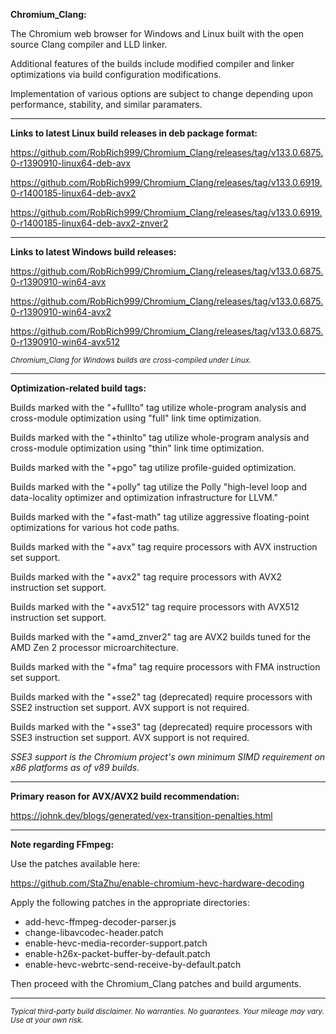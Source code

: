 **Chromium_Clang:**

The Chromium web browser for Windows and Linux built with the open source Clang compiler and LLD linker.

Additional features of the builds include modified compiler and linker optimizations via build configuration modifications.

Implementation of various options are subject to change depending upon performance, stability, and similar paramaters.

****

**Links to latest Linux build releases in deb package format:**

https://github.com/RobRich999/Chromium_Clang/releases/tag/v133.0.6875.0-r1390910-linux64-deb-avx

https://github.com/RobRich999/Chromium_Clang/releases/tag/v133.0.6919.0-r1400185-linux64-deb-avx2

https://github.com/RobRich999/Chromium_Clang/releases/tag/v133.0.6919.0-r1400185-linux64-deb-avx2-znver2

****

**Links to latest Windows build releases:**

https://github.com/RobRich999/Chromium_Clang/releases/tag/v133.0.6875.0-r1390910-win64-avx

https://github.com/RobRich999/Chromium_Clang/releases/tag/v133.0.6875.0-r1390910-win64-avx2

https://github.com/RobRich999/Chromium_Clang/releases/tag/v133.0.6875.0-r1390910-win64-avx512

<sub>*Chromium_Clang for Windows builds are cross-compiled under Linux.*</sub>

****

**Optimization-related build tags:**

Builds marked with the "+fulllto" tag utilize whole-program analysis and cross-module optimization using "full" link time optimization.

Builds marked with the "+thinlto" tag utilize whole-program analysis and cross-module optimization using "thin" link time optimization.

Builds marked with the "+pgo" tag utilize profile-guided optimization.

Builds marked with the "+polly" tag utilize the Polly "high-level loop and data-locality optimizer and optimization infrastructure for LLVM."

Builds marked with the "+fast-math" tag utilize aggressive floating-point optimizations for various hot code paths.

Builds marked with the "+avx" tag require processors with AVX instruction set support.

Builds marked with the "+avx2" tag require processors with AVX2 instruction set support.

Builds marked with the "+avx512" tag require processors with AVX512 instruction set support.

Builds marked with the "+amd_znver2" tag are AVX2 builds tuned for the AMD Zen 2 processor microarchitecture.

Builds marked with the "+fma" tag require processors with FMA instruction set support.

Builds marked with the "+sse2" tag (deprecated) require processors with SSE2 instruction set support. AVX support is not required.

Builds marked with the "+sse3" tag (deprecated) require processors with SSE3 instruction set support. AVX support is not required.

*SSE3 support is the Chromium project's own minimum SIMD requirement on x86 platforms as of v89 builds.*

****

**Primary reason for AVX/AVX2 build recommendation:**

https://johnk.dev/blogs/generated/vex-transition-penalties.html


****

**Note regarding FFmpeg:**

Use the patches available here:

https://github.com/StaZhu/enable-chromium-hevc-hardware-decoding

Apply the following patches in the appropriate directories:

* add-hevc-ffmpeg-decoder-parser.js
* change-libavcodec-header.patch
* enable-hevc-media-recorder-support.patch
* enable-h26x-packet-buffer-by-default.patch
* enable-hevc-webrtc-send-receive-by-default.patch

Then proceed with the Chromium_Clang patches and build arguments.

****

<sub>*Typical third-party build disclaimer. No warranties. No guarantees. Your mileage may vary. Use at your own risk.*</sub>

